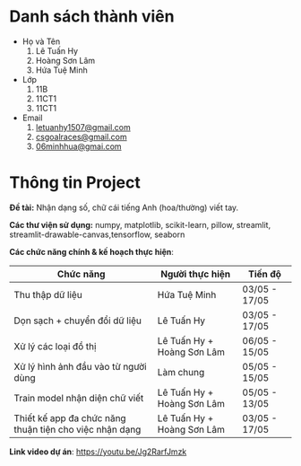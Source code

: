 # Danh sách thành viên

-   Họ và Tên
    1. Lê Tuấn Hy
    2. Hoàng Sơn Lâm
    3. Hứa Tuệ Minh
-   Lớp
    1. 11B
    2. 11CT1
    3. 11CT1
-   Email
    1. letuanhy1507@gmail.com
    2. csgoalraces@gmail.com
    3. 06minhhua@gmai.com

# Thông tin Project

**Đề tài:** Nhận dạng số, chữ cái tiếng Anh (hoa/thường) viết tay.

**Các thư viện sử dụng:** numpy, matplotlib, scikit-learn, pillow, streamlit, streamlit-drawable-canvas,tensorflow, seaborn

**Các chức năng chính & kế hoạch thực hiện**:

| Chức năng                                               | Người thực hiện            | Tiến độ       |
| ------------------------------------------------------- | -------------------------- | ------------- |
| Thu thập dữ liệu                                        | Hứa Tuệ Minh               | 03/05 - 17/05 |
| Dọn sạch + chuyển đổi dữ liệu                           | Lê Tuấn Hy                 | 03/05 - 17/05 |
| Xử lý các loại đồ thị                                   | Lê Tuấn Hy + Hoàng Sơn Lâm | 06/05 - 15/05 |
| Xử lý hình ảnh đầu vào từ người dùng                    | Làm chung                  | 05/05 - 15/05 |
| Train model nhận diện chữ viết                          | Lê Tuấn Hy + Hoàng Sơn Lâm | 05/05 - 13/05 |
| Thiết kế app đa chức năng thuận tiện cho việc nhận dạng | Lê Tuấn Hy + Hoàng Sơn Lâm | 03/05 - 17/05 |

**Link video dự án**: https://youtu.be/Jg2RarfJmzk
